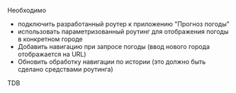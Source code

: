 Необходимо

- подключить разработанный роутер к приложению "Прогноз погоды"
- использовать параметризованный роутинг для отображения погоды в конкретном городе
- Добавить навигацию при запросе погоды (ввод нового города отображается на URL)
- Обновить обработку навигации по истории (это должно быть сделано средствами роутинга)

TDB

